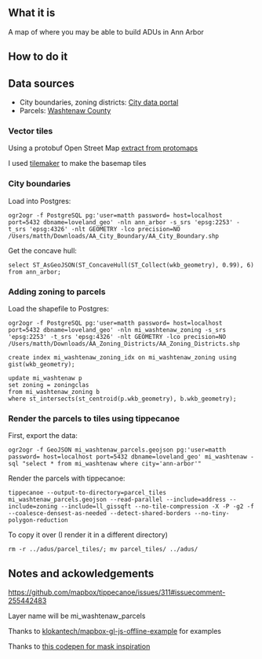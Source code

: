 ## What it is

A map of where you may be able to build ADUs in Ann Arbor

## How to do it

## Data sources

* City boundaries, zoning districts: [City data portal](https://www.a2gov.org/services/data/Pages/default.aspx)
* Parcels: [Washtenaw County](https://gisappsecure.ewashtenaw.org/mapwashtenaw/)

### Vector tiles

Using a protobuf Open Street Map [extract from protomaps](https://protomaps.com/extracts/acd533f7-3ce7-43a6-8547-01a30a756df3)

I used [tilemaker](https://github.com/systemed/tilemaker) to make the basemap tiles

### City boundaries

Load into Postgres:
```
ogr2ogr -f PostgreSQL pg:'user=matth password= host=localhost port=5432 dbname=loveland_geo' -nln ann_arbor -s_srs 'epsg:2253' -t_srs 'epsg:4326' -nlt GEOMETRY -lco precision=NO /Users/matth/Downloads/AA_City_Boundary/AA_City_Boundary.shp
```

Get the concave hull:

```
select ST_AsGeoJSON(ST_ConcaveHull(ST_Collect(wkb_geometry), 0.99), 6) from ann_arbor;
```


### Adding zoning to parcels

Load the shapefile to Postgres:

```
ogr2ogr -f PostgreSQL pg:'user=matth password= host=localhost port=5432 dbname=loveland_geo' -nln mi_washtenaw_zoning -s_srs 'epsg:2253' -t_srs 'epsg:4326' -nlt GEOMETRY -lco precision=NO /Users/matth/Downloads/AA_Zoning_Districts/AA_Zoning_Districts.shp

create index mi_washtenaw_zoning_idx on mi_washtenaw_zoning using gist(wkb_geometry);

update mi_washtenaw p
set zoning = zoningclas
from mi_washtenaw_zoning b
where st_intersects(st_centroid(p.wkb_geometry), b.wkb_geometry);
```

###  Render the parcels to tiles using tippecanoe

First, export the data:

```
ogr2ogr -f GeoJSON mi_washtenaw_parcels.geojson pg:'user=matth password= host=localhost port=5432 dbname=loveland_geo' mi_washtenaw -sql "select * from mi_washtenaw where city='ann-arbor'"
```

Render the parcels with tippecanoe:

```
tippecanoe --output-to-directory=parcel_tiles mi_washtenaw_parcels.geojson --read-parallel --include=address --include=zoning --include=ll_gissqft --no-tile-compression -X -P -g2 -f --coalesce-densest-as-needed --detect-shared-borders --no-tiny-polygon-reduction
```

To copy it over (I render it in a different directory)

```
rm -r ../adus/parcel_tiles/; mv parcel_tiles/ ../adus/
```

## Notes and ackowledgements

https://github.com/mapbox/tippecanoe/issues/311#issuecomment-255442483

Layer name will be mi_washtenaw_parcels

Thanks to [klokantech/mapbox-gl-js-offline-example](https://github.com/klokantech/mapbox-gl-js-offline-example)
for examples

Thanks to [this codepen for mask inspiration](https://jsfiddle.net/kmandov/cr2rav7v)